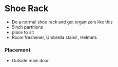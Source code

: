 # Shoe Rack

- Do a normal shoe rack and get organizers like [this](https://www.amazon.in/Adjustable-Risers-Storage-Stacker-Organizer/dp/B09C53R55W)
- 5inch partitions
- place to sit
- Room freshener, Umbrella stand , Helmets

### Placement
- Outside main door
